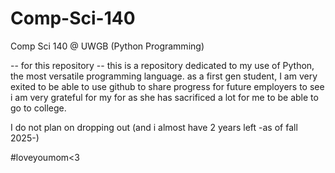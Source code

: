 # Comp-Sci-140
Comp Sci 140 @ UWGB (Python Programming)

-- for this repository -- 
this is a repository dedicated to my use of Python, the most versatile programming language.
as a first gen student, I am very exited to be able to use github to share progress for future employers to see
i am very grateful for my for as she has sacrificed a lot for me to be able to go to college.

I do not plan on dropping out (and i almost have 2 years left -as of fall 2025-)

#loveyoumom<3

